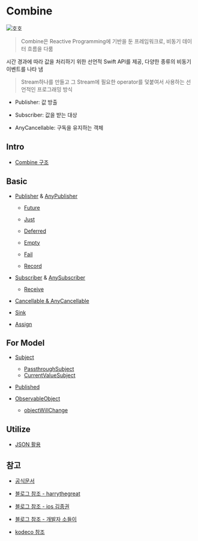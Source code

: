 # Combine

![호호](https://postfiles.pstatic.net/MjAyMjA2MTlfMTQw/MDAxNjU1NjI5ODk5NzYx.QYr_9AM2GGnj6xYt2u3Odta2RYP7c9kyJgb7WNlGhjwg.DMZdS08YtWGXyhzGEL0nLOSRJriidgm32J8fWSa_GQMg.GIF.gogoa25/IMG_3649.GIF?type=w3840)

> Combine은 Reactive Programming에 기반을 둔 프레임워크로, 비동기 데이터 흐름을 다룸

시간 경과에 따라 값을 처리하기 위한 선언적 Swift API를 제공, 다양한 종류의 비동기 이벤트를 나타 냄

> Stream하나를 만들고 그 Stream에 필요한 operator를 덫붙여서 사용하는 선언적인 프로그래밍 방식

- Publisher: 값 방출

- Subscriber: 값을 받는 대상

- AnyCancellable: 구독을 유지하는 객체

## Intro

- [Combine 구조](https://github.com/BOLTB0X/Combine/blob/main/CombineConcept/concept1.md)

## Basic

- [Publisher](https://github.com/BOLTB0X/Combine/blob/main/CombineBasic01/Publisher.md) & [AnyPublisher](https://github.com/BOLTB0X/Combine/blob/main/CombineBasic01/AnyPublisher.md)

  - [Future](https://github.com/BOLTB0X/Combine/blob/main/CombineBasic02/Future.md)

  - [Just](https://github.com/BOLTB0X/Combine/blob/main/CombineConcept/Just.md)

  - [Deferred](https://github.com/BOLTB0X/Combine/blob/main/CombineBasic02/Deferred.md)

  - [Empty](https://github.com/BOLTB0X/Combine/blob/main/CombineBasic02/Empty.md)

  - [Fail](https://github.com/BOLTB0X/Combine/blob/main/CombineBasic02/Fail.md)

  - [Record](https://github.com/BOLTB0X/Combine/blob/main/CombineBasic02/Record.md)
    <br/>

- [Subscriber](https://github.com/BOLTB0X/Combine/blob/main/CombineBasic01/Subscriber.md) & [AnySubscriber](https://github.com/BOLTB0X/Combine/blob/main/CombineBasic01/AnySubscriber.md)

  - [Receive](https://github.com/BOLTB0X/Combine/blob/main/CombineBasic01/receive.md)
    <br/>

- [Cancellable & AnyCancellable](https://github.com/BOLTB0X/Combine/blob/main/CombineBasic01/Cancellable.md)

- [Sink](https://github.com/BOLTB0X/Combine/blob/main/CombineConcept/Sink.md)

- [Assign](https://github.com/BOLTB0X/Combine/blob/main/CombineConcept/assign.md)

## For Model

- [Subject](https://github.com/BOLTB0X/Combine/blob/main/CombineForModel/Subject.md)

  - [PassthroughSubject](https://github.com/BOLTB0X/Combine/blob/main/CombineForModel/PassthroughSubject.md)
  - [CurrentValueSubject](https://github.com/BOLTB0X/Combine/blob/main/CombineForModel/CurrentValueSubject.md)
    <br/>

- [Published](https://github.com/BOLTB0X/Combine/blob/main/CombineBasic01/Published.md)

- [ObservableObject
  ](https://github.com/BOLTB0X/Combine/blob/main/CombineBasic01/ObservableObject.md)
  - [objectWillChange
    ](https://github.com/BOLTB0X/Combine/blob/main/CombineBasic01/objectWillChange.md)

## Utilize

- [JSON 활용](https://github.com/BOLTB0X/Combine/tree/main/CombineJSON)

## 참고

- [공식문서](https://developer.apple.com/documentation/combine)

- [블로그 참조 - harrythegreat](https://medium.com/harrythegreat/swift-combine-입문하기-가이드-1-525ccb94af57)

- [블로그 참조 - ios 김종권](https://ios-development.tistory.com/1112)

- [블로그 참조 - 개발자 소들이](https://babbab2.tistory.com/)

- [kodeco 참조](https://www.kodeco.com/books/combine-asynchronous-programming-with-swift/v2.0/chapters/1-hello-combine)
